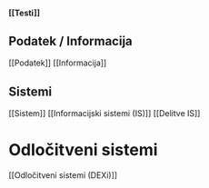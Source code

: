 #### [[Testi]]
## Podatek / Informacija
[[Podatek]]
[[Informacija]]

## Sistemi
[[Sistem]]
[[Informacijski sistemi (IS)]]
[[Delitve IS]]
# Odločitveni sistemi
[[Odločitveni sistemi (DEXi)]]
